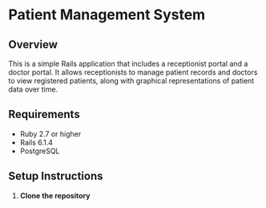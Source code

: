 # Patient Management System

## Overview
This is a simple Rails application that includes a receptionist portal and a doctor portal. It allows receptionists to manage patient records and doctors to view registered patients, along with graphical representations of patient data over time.

## Requirements
- Ruby 2.7 or higher
- Rails 6.1.4
- PostgreSQL

## Setup Instructions

1. **Clone the repository**
   